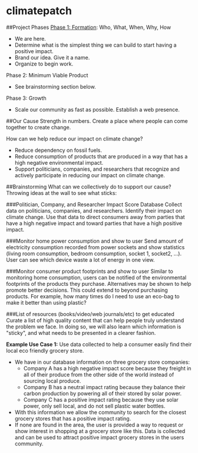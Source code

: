 # climatepatch

##Project Phases
[Phase 1: Formation](Phase1.md): Who, What, When, Why, How
* We are here.
* Determine what is the simplest thing we can build to start having a positive impact.
* Brand our idea. Give it a name.
* Organize to begin work.


Phase 2: Minimum Viable Product
* See brainstorming section below.


Phase 3: Growth
* Scale our community as fast as possible. Establish a web presence.


##Our Cause
Strength in numbers. Create a place where people can come together to create change.


How can we help reduce our impact on climate change?
* Reduce dependency on fossil fuels.
* Reduce consumption of products that are produced in a way that has a high negative environmental impact.
* Support politicians, companies, and researchers that recognize and actively participate in reducing our impact on climate change.




##Brainstorming
What can we collectively do to support our cause? Throwing ideas at the wall to see what sticks:


###Politician, Company, and Researcher Impact Score Database
Collect data on politicians, companies, and researchers. Identify their impact on climate change. Use that data to direct consumers away from parties that have a high negative impact and toward parties that have a high positive impact.

###Monitor home power consumption and show to user
Send amount of electricity consumption recorded from power sockets and show statistics (living room consumption, bedroom consumption, socket 1, socket2, ...). User can see which device waste a lot of energy in one view.

###Monitor consumer product footprints and show to user
Similar to monitoring home consumption, users can be notified of the environmental footprints of the products they purchase. Alternatives may be shown to help promote better decisions. This could extend to beyond purchasing products. For example, how many times do I need to use an eco-bag to make it better than using plastic?

###List of resources (books/video/web journals/etc) to get educated
Curate a list of high quality content that can help people truly understand the problem we face. In doing so, we will also learn which information is "sticky", and what needs to be presented in a clearer fashion.

**Example Use Case 1:** Use data collected to help a consumer easily find their local eco friendly grocery store.

* We have in our database information on three grocery store companies:
  * Company A has a high negative impact score because they freight in all of their produce from the other side of the world instead of sourcing local produce.
  * Company B has a neutral impact rating because they balance their carbon production by powering all of their stored by solar power.
  * Company C has a positive impact rating because they use solar power, only sell local, and do not sell plastic water bottles.
* With this information we allow the community to search for the closest grocery stores that has a positive impact rating.
* If none are found in the area, the user is provided a way to request or show interest in shopping at a grocery store like this. Data is collected and can be used to attract positive impact grocery stores in the users community.
